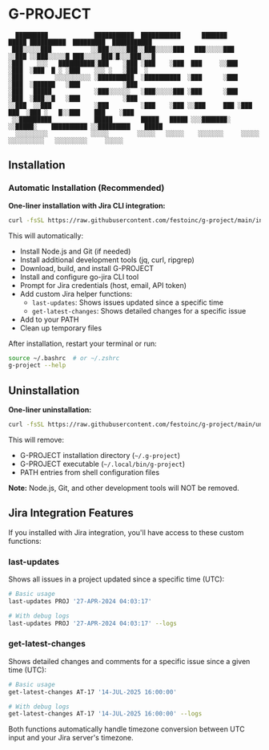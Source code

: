# G-PROJECT

```
  █████████             ███████████  ███████████      ███████         █████ ██████████  █████████  ███████████
 ███░░░░░███           ░░███░░░░░███░░███░░░░░███   ███░░░░░███      ░░███ ░░███░░░░░█ ███░░░░░███░█░░░███░░░█
░███    ░░░   ██████████░███    ░███ ░███    ░███  ███     ░░███      ░███  ░███  █ ░ ░███    ░░░ ░   ░███  ░ 
░███         ░░░░░░░░░░ ░██████████  ░██████████  ░███      ░███      ░███  ░██████   ░███            ░███   
░███   █████            ░███░░░░░░   ░███░░░░░███ ░███      ░███      ░███  ░███░░█   ░███            ░███   
░░███  ░░███            ░███         ░███    ░███ ░░███     ███ ░███   ███  ░███ ░   █░░███    ███    ░███   
 ░░█████████            █████        █████   █████ ░░░███████░  ░░█████░    ██████████ ░░█████████    █████   
  ░░░░░░░░░            ░░░░░        ░░░░░   ░░░░░    ░░░░░░░     ░░░░░    ░░░░░░░░░░   ░░░░░░░░░     ░░░░░   
```

## Installation

### Automatic Installation (Recommended)

**One-liner installation with Jira CLI integration:**
```bash
curl -fsSL https://raw.githubusercontent.com/festoinc/g-project/main/install.sh | bash
```

This will automatically:
- Install Node.js and Git (if needed)
- Install additional development tools (jq, curl, ripgrep)
- Download, build, and install G-PROJECT
- Install and configure go-jira CLI tool
- Prompt for Jira credentials (host, email, API token)
- Add custom Jira helper functions:
  - `last-updates`: Shows issues updated since a specific time
  - `get-latest-changes`: Shows detailed changes for a specific issue
- Add to your PATH
- Clean up temporary files

After installation, restart your terminal or run:
```bash
source ~/.bashrc  # or ~/.zshrc
g-project --help
```

## Uninstallation

**One-liner uninstallation:**
```bash
curl -fsSL https://raw.githubusercontent.com/festoinc/g-project/main/uninstall.sh | bash
```

This will remove:
- G-PROJECT installation directory (`~/.g-project`)
- G-PROJECT executable (`~/.local/bin/g-project`)
- PATH entries from shell configuration files

**Note:** Node.js, Git, and other development tools will NOT be removed.

## Jira Integration Features

If you installed with Jira integration, you'll have access to these custom functions:

### last-updates
Shows all issues in a project updated since a specific time (UTC):
```bash
# Basic usage
last-updates PROJ '27-APR-2024 04:03:17'

# With debug logs
last-updates PROJ '27-APR-2024 04:03:17' --logs
```

### get-latest-changes
Shows detailed changes and comments for a specific issue since a given time (UTC):
```bash
# Basic usage
get-latest-changes AT-17 '14-JUL-2025 16:00:00'

# With debug logs
get-latest-changes AT-17 '14-JUL-2025 16:00:00' --logs
```

Both functions automatically handle timezone conversion between UTC input and your Jira server's timezone.
